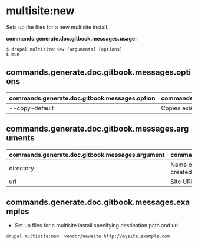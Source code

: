 # multisite:new
Sets up the files for a new multisite install.

**commands.generate.doc.gitbook.messages.usage:**
```
$ drupal multisite:new [arguments] [options]
$ mun
```

## commands.generate.doc.gitbook.messages.options
commands.generate.doc.gitbook.messages.option | commands.generate.doc.gitbook.messages.details
-------|-------------
--copy-default | Copies existing site from the default install.

## commands.generate.doc.gitbook.messages.arguments
commands.generate.doc.gitbook.messages.argument | commands.generate.doc.gitbook.messages.details
---------|-------------
directory | Name of directory under 'sites' which should be created.
uri | Site URI to add to sites.php.

## commands.generate.doc.gitbook.messages.examples
* Set up files for a multisite install specifying destination path and uri
```
drupal multisite:new  vendor/newsite http://mysite.example.com
```
